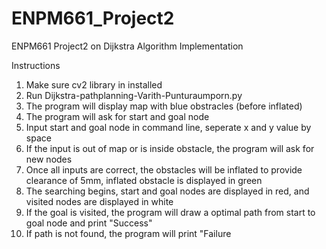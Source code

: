 # ENPM661_Project2
ENPM661 Project2 on Dijkstra Algorithm Implementation

Instructions
1. Make sure cv2 library in installed
2. Run Dijkstra-pathplanning-Varith-Punturaumporn.py
3. The program will display map with blue obstracles (before inflated) 
4. The program will ask for start and goal node
5. Input start and goal node in command line, seperate x and y value by space
6. If the input is out of map or is inside obstacle, the program will ask for new nodes 
7. Once all inputs are correct, the obstacles will be inflated to provide clearance of 5mm, inflated obstacle is displayed in green
8. The searching begins, start and goal nodes are displayed in red, and visited nodes are displayed in white
9. If the goal is visited, the program will draw a optimal path from start to goal node and print "Success"
10. If path is not found, the program will print "Failure 

